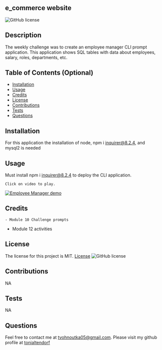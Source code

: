 ## e_commerce website
  ![GitHub license](https://img.shields.io/badge/license-MIT-blueviolet.svg)

  ## Description

  The weekly challenge was to create an employee manager CLI prompt application. This application shows SQL tables with data about employees, salary, roles, departments, etc. 

  ## Table of Contents (Optional)
    
  - [Installation](#Installation)
  - [Usage](#Usage)
  - [Credits](#Credits)
  - [License](#license)
  - [Contributions](#Contributions)
  - [Tests](#Tests)
  - [Questions](#Questions)
  
  ## Installation
  For this application the installation of node, npm i inquirer@8.2.4, and mysql2 is needed
  
  ## Usage
 Must install npm i inquirer@8.2.4 to deploy the CLI application.
  
    Click on video to play.
[![Employee Manager demo](https://img.youtube.com/vi/Vk7ATcXnEtE/0.jpg)](https://www.youtube.com/watch?v=Vk7ATcXnEtE)
  ## Credits

	- Module 10 Challenge prompts
  - Module 12 activities


  
  ## License
  The license for this project is MIT.
  [License](#license)
  ![GitHub license](https://img.shields.io/badge/license-MIT-blueviolet.svg)
  
  ## Contributions
NA
  
  ## Tests
NA

  ## Questions
  Feel free to contact me at tvohnoutka05@gmail.com.
  Please visit my github profile at [tonialtendorf](https://github.com/tonialtendorf/)

